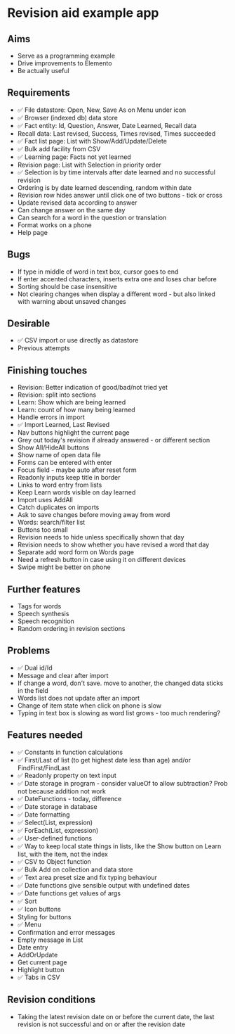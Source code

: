Revision aid example app
========================

Aims
----

- Serve as a programming example
- Drive improvements to Elemento
- Be actually useful

Requirements
------------

- ✅ File datastore: Open, New, Save As on Menu under icon
- ✅ Browser (indexed db) data store
- ✅ Fact entity: Id, Question, Answer, Date Learned, Recall data
- Recall data: Last revised, Success, Times revised, Times succeeded
- ✅ Fact list page: List with Show/Add/Update/Delete
- ✅ Bulk add facility from CSV
- ✅ Learning page: Facts not yet learned
- Revision page: List with Selection in priority order
- ✅ Selection is by time intervals after date learned and no successful revision
- Ordering is by date learned descending, random within date
- Revision row hides answer until click one of two buttons - tick or cross
- Update revised data according to answer
- Can change answer on the same day
- Can search for a word in the question or translation
- Format works on a phone
- Help page

Bugs
----

- If type in middle of word in text box, cursor goes to end
- If enter accented characters, inserts extra one and loses char before
- Sorting should be case insensitive
- Not clearing changes when display a different word - but also linked with warning about unsaved changes


Desirable
---------

- ✅ CSV import or use directly as datastore
- Previous attempts

Finishing touches
-----------------

- Revision: Better indication of good/bad/not tried yet
- Revision: split into sections
- Learn: Show which are being learned
- Learn: count of how many being learned
- Handle errors in import
- ✅ Import Learned, Last Revised
- Nav buttons highlight the current page
- Grey out today's revision if already answered - or different section
- Show All/HideAll buttons
- Show name of open data file
- Forms can be entered with enter
- Focus field - maybe auto after reset form
- Readonly inputs keep title in border
- Links to word entry from lists
- Keep Learn words visible on day learned
- Import uses AddAll
- Catch duplicates on imports
- Ask to save changes before moving away from word
- Words: search/filter list
- Buttons too small
- Revision needs to hide unless specifically shown that day
- Revision needs to show whether you have revised a word that day
- Separate add word form on Words page
- Need a refresh button in case using it on different devices
- Swipe might be better on phone


Further features
----------------

- Tags for words
- Speech synthesis
- Speech recognition
- Random ordering in revision sections

Problems
--------

- ✅ Dual id/Id
- Message and clear after import
- If change a word, don't save. move to another, the changed data sticks in the field
- Words list does not update after an import
- Change of item state when click on phone is slow
- Typing in text box is slowing as word list grows - too much rendering?

Features needed
---------------

- ✅ Constants in function calculations
- ✅ First/Last of list (to get highest date less than age) and/or FindFirst/FindLast
- ✅ Readonly property on text input
- ✅ Date storage in program - consider valueOf to allow subtraction? Prob not because addition not work
- ✅ DateFunctions - today, difference
- ✅ Date storage in database
- ✅ Date formatting
- ✅ Select(List, expression)
- ✅ ForEach(List, expression)
- ✅ User-defined functions
- ✅ Way to keep local state things in lists, like the Show button on Learn list, with the item, not the index
- ✅ CSV to Object function
- ✅ Bulk Add on collection and data store
- ✅ Text area preset size and fix typing behaviour
- ✅ Date functions give sensible output with undefined dates
- ✅ Date functions get values of args
- ✅ Sort
- ✅ Icon buttons
- Styling for buttons
- ✅ Menu
- Confirmation and error messages
- Empty message in List
- Date entry
- AddOrUpdate
- Get current page
- Highlight button
- ✅ Tabs in CSV

Revision conditions
-------------------

- Taking the latest revision date on or before the current date, the last revision is not successful and on or after the revision date  
